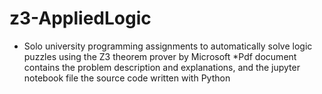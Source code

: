 # z3-AppliedLogic
* Solo university programming assignments to automatically solve logic puzzles using the Z3 theorem prover by Microsoft
*Pdf document contains the problem description and explanations, and the jupyter notebook file the source code written with Python